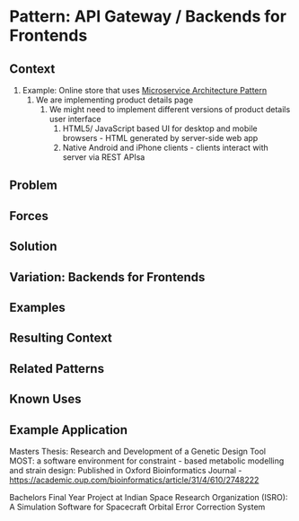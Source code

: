 # Pattern: API Gateway / Backends for Frontends #
## Context ##
1. Example: Online store that uses [Microservice Architecture Pattern](https://microservices.io/patterns/microservices.html)
	1. We are implementing product details page
		1. We might need to implement different versions of product details user interface
			1. HTML5/ JavaScript based UI for desktop and mobile browsers - HTML generated by server-side web app
			2. Native Android and iPhone clients - clients interact with server via REST APIsa

## Problem ##
## Forces ##
## Solution ##
## Variation: Backends for Frontends ##
## Examples ##
## Resulting Context ##
## Related Patterns ##
## Known Uses ##
## Example Application ##

Masters Thesis:​ Research and Development of a Genetic Design Tool
MOST: a software environment for constraint - based
metabolic modelling and strain design: Published in ​Oxford
Bioinformatics Journal - https://academic.oup.com/bioinformatics/article/31/4/610/2748222

Bachelors Final Year Project at Indian Space Research Organization (ISRO): A Simulation Software for Spacecraft Orbital
Error Correction System